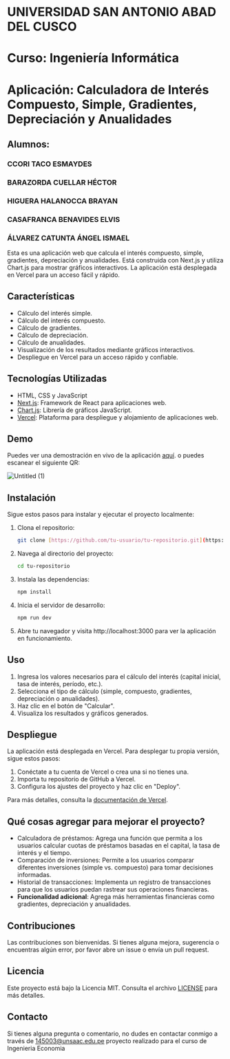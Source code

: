 # UNIVERSIDAD SAN ANTONIO ABAD DEL CUSCO
# Curso: Ingeniería Informática

# Aplicación: Calculadora de Interés Compuesto, Simple, Gradientes, Depreciación y Anualidades
## Alumnos:
### CCORI TACO ESMAYDES
### BARAZORDA CUELLAR HÉCTOR
### HIGUERA HALANOCCA BRAYAN
### CASAFRANCA BENAVIDES ELVIS
### ÁLVAREZ CATUNTA ÁNGEL ISMAEL

Esta es una aplicación web que calcula el interés compuesto, simple, gradientes, depreciación y anualidades. Está construida con Next.js y utiliza Chart.js para mostrar gráficos interactivos. La aplicación está desplegada en Vercel para un acceso fácil y rápido.

## Características

- Cálculo del interés simple.
- Cálculo del interés compuesto.
- Cálculo de gradientes.
- Cálculo de depreciación.
- Cálculo de anualidades.
- Visualización de los resultados mediante gráficos interactivos.
- Despliegue en Vercel para un acceso rápido y confiable.

## Tecnologías Utilizadas
- HTML, CSS y JavaScript
- [Next.js](https://nextjs.org/): Framework de React para aplicaciones web.
- [Chart.js](https://www.chartjs.org/): Librería de gráficos JavaScript.
- [Vercel](https://vercel.com/): Plataforma para despliegue y alojamiento de aplicaciones web.

## Demo

Puedes ver una demostración en vivo de la aplicación [aquí](https://rate-simple-and-compose.vercel.app/).
o puedes escanear el siguiente QR:

![Untitled (1)](https://github.com/hectorDev2/rateSimpleAndCompose/assets/126804661/a3921b90-03db-45b4-8c46-f1637d17a051)

## Instalación

Sigue estos pasos para instalar y ejecutar el proyecto localmente:

1. Clona el repositorio:
    ```bash
    git clone [https://github.com/tu-usuario/tu-repositorio.git](https://github.com/hectorDev2/rateSimpleAndCompose/]
    ```
    
2. Navega al directorio del proyecto:
    ```bash
    cd tu-repositorio
    ```
    
3. Instala las dependencias:
    ```bash
    npm install
    ```
    
4. Inicia el servidor de desarrollo:
    ```bash
    npm run dev
    ```
    
5. Abre tu navegador y visita http://localhost:3000 para ver la aplicación en funcionamiento.

## Uso

1. Ingresa los valores necesarios para el cálculo del interés (capital inicial, tasa de interés, período, etc.).
2. Selecciona el tipo de cálculo (simple, compuesto, gradientes, depreciación o anualidades).
3. Haz clic en el botón de "Calcular".
4. Visualiza los resultados y gráficos generados.

## Despliegue

La aplicación está desplegada en Vercel. Para desplegar tu propia versión, sigue estos pasos:

1. Conéctate a tu cuenta de Vercel o crea una si no tienes una.
2. Importa tu repositorio de GitHub a Vercel.
3. Configura los ajustes del proyecto y haz clic en "Deploy".

Para más detalles, consulta la [documentación de Vercel](https://vercel.com/docs).

## Qué cosas agregar para mejorar el proyecto?

- Calculadora de préstamos: Agrega una función que permita a los usuarios calcular cuotas de préstamos basadas en el capital, la tasa de interés y el tiempo.
- Comparación de inversiones: Permite a los usuarios comparar diferentes inversiones (simple vs. compuesto) para tomar decisiones informadas.
- Historial de transacciones: Implementa un registro de transacciones para que los usuarios puedan rastrear sus operaciones financieras.
- **Funcionalidad adicional**: Agrega más herramientas financieras como gradientes, depreciación y anualidades.

## Contribuciones

Las contribuciones son bienvenidas. Si tienes alguna mejora, sugerencia o encuentras algún error, por favor abre un issue o envía un pull request.

## Licencia

Este proyecto está bajo la Licencia MIT. Consulta el archivo [LICENSE](LICENSE) para más detalles.

## Contacto

Si tienes alguna pregunta o comentario, no dudes en contactar conmigo a través de 145003@unsaac.edu.pe
proyecto realizado para el curso de Ingenieria Economia 
